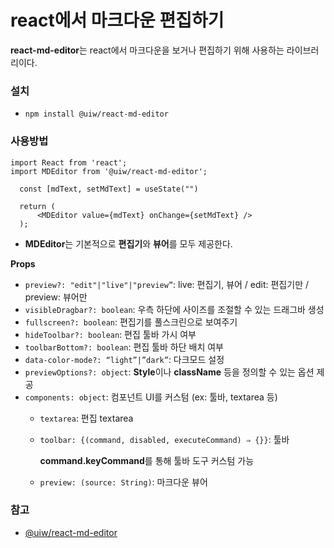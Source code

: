 # react에서 마크다운 편집하기

**react-md-editor**는 react에서 마크다운을 보거나 편집하기 위해 사용하는 라이브러리이다.

### 설치

- `npm install @uiw/react-md-editor`

### 사용방법

```tsx
import React from 'react';
import MDEditor from '@uiw/react-md-editor';

  const [mdText, setMdText] = useState("")
  
  return (
	  <MDEditor value={mdText} onChange={setMdText} />
  );
```

- **MDEditor**는 기본적으로 **편집기**와 **뷰어**를 모두 제공한다.

**Props**

- `preview?: "edit"|"live"|"preview”`: live: 편집기, 뷰어 / edit: 편집기만 / preview: 뷰어만
- `visibleDragbar?: boolean`: 우측 하단에 사이즈를 조절할 수 있는 드래그바 생성
- `fullscreen?: boolean`: 편집기를 풀스크린으로 보여주기
- `hideToolbar?: boolean`: 편집 툴바 가시 여부
- `toolbarBottom?: boolean`: 편집 툴바 하단 배치 여부
- `data-color-mode?: “light”|”dark”`: 다크모드 설정
- `previewOptions?: object`: **Style**이나 **className** 등을 정의할 수 있는 옵션 제공
- `components: object`: 컴포넌트 UI를 커스텀 (ex: 툴바, textarea 등)
    - `textarea`: 편집 textarea
    - `toolbar: {(command, disabled, executeCommand) ⇒ {}}`: 툴바
        
        **command.keyCommand**를 통해 툴바 도구 커스텀 가능
        
    - `preview: (source: String)`: 마크다운 뷰어

### 참고

- [@uiw/react-md-editor](https://github.com/uiwjs/react-md-editor)
